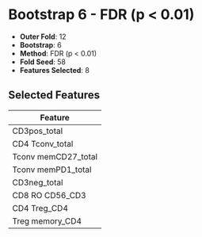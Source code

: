 # Bootstrap 6 - FDR (p < 0.01)

- **Outer Fold**: 12
- **Bootstrap**: 6
- **Method**: FDR (p < 0.01)
- **Fold Seed**: 58
- **Features Selected**: 8

## Selected Features

| Feature |
|---------|
| CD3pos_total |
| CD4 Tconv_total |
| Tconv memCD27_total |
| Tconv memPD1_total |
| CD3neg_total |
| CD8 RO CD56_CD3 |
| CD4 Treg_CD4 |
| Treg memory_CD4 |
